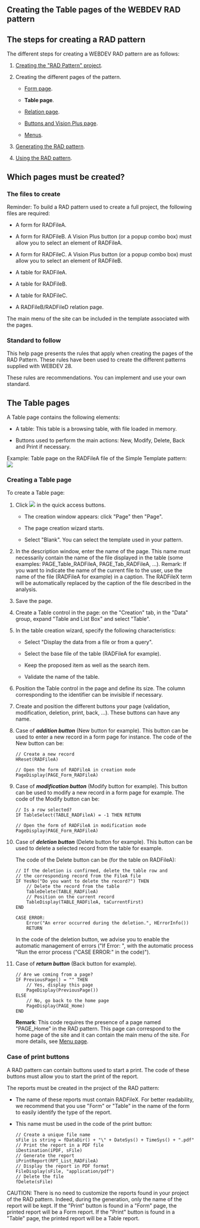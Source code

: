 


## Creating the Table pages of the WEBDEV RAD pattern
			



<a name="NOTE1"></a>
<a name="NOTE1_1"></a>


## The steps for creating a RAD pattern
<a name="the_steps_for_creating_rad_pattern_ELTTEXTE000212"></a>
The different steps for creating a WEBDEV RAD pattern are as follows:

1. [Creating the "RAD Pattern" project](../Editeurs/2031021.md).

2. Creating the different pages of the pattern.

	- [Form page](../Editeurs/2031031.md).

	- **Table page**.

	- [Relation page](../Editeurs/2031033.md).

	- [Buttons and Vision Plus page](../Editeurs/2031035.md).

	- [Menus](../Editeurs/2031034.md).




3. [Generating the RAD pattern](../Editeurs/2031023.md).

4. [Using the RAD pattern](../Editeurs/2031024.md).




<a name="NOTE2"></a>
<a name="NOTE2_1"></a>


## Which pages must be created?
<a name="which_pages_must_created_ELTTEXTE000236"></a>


### The files to create
<a name="the_files_create_ELTPARAGRAPHE000043"></a>

Reminder: To build a RAD pattern used to create a full project, the following files are required:

- A form for RADFileA.

- A form for RADFileB. A Vision Plus button (or a popup combo box) must allow you to select an element of RADFileA.

- A form for RADFileC. A Vision Plus button (or a popup combo box) must allow you to select an element of RADFileB.

- A table for RADFileA.

- A table for RADFileB.

- A table for RADFileC.

- A RADFileB/RADFileD relation page.




The main menu of the site can be included in the template associated with the pages.
<a name="NOTE2_2"></a>


### Standard to follow
<a name="standard_follow_ELTPARAGRAPHE000060"></a>

This help page presents the rules that apply when creating the pages of the RAD Pattern. These rules have been used to create the different patterns supplied with WEBDEV 28.

These rules are recommendations. You can implement and use your own standard.

<a name="NOTE3"></a>
<a name="NOTE3_1"></a>


## The Table pages
<a name="the_table_pages_ELTTEXTE000266"></a>
A Table page contains the following elements:

- A table: This table is a browsing table, with file loaded in memory.

- Buttons used to perform the main actions: New, Modify, Delete, Back and Print if necessary.




Example: Table page on the RADFileA file of the Simple Template pattern: <br>![](https://doc.pcsoft.fr/en-US/images/image.awp?langid=3&name=Pattern_RAD_WWTable.gif)

<a name="NOTE3_2"></a>


### Creating a Table page
<a name="creating_table_page_ELTPARAGRAPHE000084"></a>

To create a Table page: 

1. Click ![](https://doc.pcsoft.fr/en-US/images/image.awp?langid=3&name=ico_nouveau.gif) in the quick access buttons. 

	- The creation window appears: click "Page" then "Page".

	- The page creation wizard starts.

	- Select "Blank". You can select the template used in your pattern.




2. In the description window, enter the name of the page. This name must necessarily contain the name of the file displayed in the table (some examples: PAGE_Table_RADFileA, PAGE_Tab_RADFileA, ...).
	Remark: If you want to indicate the name of the current file to the user, use the name of the file (RADFileA for example) in a caption. The RADFileX term will be automatically replaced by the caption of the file described in the analysis.

3. Save the page.

4. Create a Table control in the page: on the "Creation" tab, in the "Data" group, expand "Table and List Box" and select "Table".

5. In the table creation wizard, specify the following characteristics:

	- Select "Display the data from a file or from a query".

	- Select the base file of the table (RADFileA for example).

	- Keep the proposed item as well as the search item.

	- Validate the name of the table.




6. Position the Table control in the page and define its size. The column corresponding to the identifier can be invisible if necessary.

7. Create and position the different buttons your page (validation, modification, deletion, print, back, ...). These buttons can have any name.

8. Case of ***addition button*** (New button for example).
	This button can be used to enter a new record in a form page for instance. The code of the New button can be:
	
	```wl
	// Create a new record 
	HReset(RADFileA) 
	
	// Open the form of RADFileA in creation mode 
	PageDisplay(PAGE_Form_RADFileA)
	```


9. Case of ***modification button*** (Modify button for example).
	This button can be used to modify a new record in a form page for example. The code of the Modify button can be: 
	
	```wl
	// Is a row selected? 
	IF TableSelect(TABLE_RADFileA) = -1 THEN RETURN 
	
	// Open the form of RADFileA in modification mode 
	PageDisplay(PAGE_Form_RADFileA)
	```


10. Case of ***deletion button*** (Delete button for example).
	This button can be used to delete a selected record from the table for example. 
	
	The code of the Delete button can be (for the table on RADFileA): 
	
	```wl
	// If the deletion is confirmed, delete the table row and
	// the corresponding record from the FileA file
	IF YesNo("Do you want to delete the record?") THEN 
		// Delete the record from the table
		TableDelete(TABLE_RADFileA) 
		// Position on the current record
		TableDisplay(TABLE_RADFileA, taCurrentFirst)
	END
	
	CASE ERROR:
		Error("An error occurred during the deletion.", HErrorInfo())
		RETURN
	```

	In the code of the deletion button, we advise you to enable the automatic management of errors ("If Error: ", with the automatic process "Run the error process ("CASE ERROR:" in the code)").

11. Case of ***return button*** (Back button for example).  
	
	```wl
	// Are we coming from a page?
	IF PreviousPage() = "" THEN
		// Yes, display this page
		PageDisplay(PreviousPage())
	ELSE
		// No, go back to the home page
		PageDisplay(PAGE_Home) 
	END
	```

	**Remark**: This code requires the presence of a page named "PAGE_Home" in the RAD pattern. This page can correspond to the home page of the site and it can contain the main menu of the site. For more details, see [Menu page](../Editeurs/2031034.md).



<a name="NOTE3_3"></a>


### Case of print buttons
<a name="case_print_buttons_ELTPARAGRAPHE000152"></a>

A RAD pattern can contain buttons used to start a print. The code of these buttons must allow you to start the print of the report.

The reports must be created in the project of the RAD pattern:

- The name of these reports must contain RADFileX. For better readability, we recommend that you use "Form" or "Table" in the name of the form to easily identify the type of the report.

- This name must be used in the code of the print button:
	
	```wl
	// Create a unique file name
	sFile is string = fDataDir() + "\" + DateSys() + TimeSys() + ".pdf"
	// Print the report in a PDF file
	iDestination(iPDF, sFile)
	// Generate the report
	iPrintReport(RPT_List_RADFileA)
	// Display the report in PDF format
	FileDisplay(sFile, "application/pdf")
	// Delete the file
	fDelete(sFile)
	```



CAUTION: There is no need to customize the reports found in your project of the RAD pattern. Indeed, during the generation, only the name of the report will be kept. If the "Print" button is found in a "Form" page, the printed report will be a Form report. If the "Print" button is found in a "Table" page, the printed report will be a Table report.


